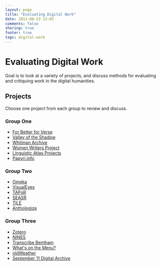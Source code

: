 ```yaml
---
layout: page
title: "Evaluating Digital Work"
date: 2011-08-23 13:03
comments: false
sharing: true
footer: true
tags: digital-work
---
```


# Evaluating Digital Work

Goal is to look at a variety of projects, and discuss methods for evaluating and critiquing work in the digital humanities.

## Projects

Choose one project from each group to review and discuss.

### Group One

* [For Better for Verse][1]
* [Valley of the Shadow][2]
* [Whitman Archive][3]
* [Women Writers Project][4]
* [Linguistic Atlas Projects][5]
* [Papyri.info][6]

### Group Two

* [Omeka][7]
* [VisualEyes][8]
* [TAPoR][9]
* [SEASR][10]
* [TILE][11]
* [Anthologize][12]

### Group Three

* [Zotero][13]
* [NINES][14]
* [Transcribe Bentham][15]
* [What's on the Menu?][16]
* [oldWeather][17]
* [September 11 Digital Archive][18]

[1]: http://prosody.lib.virginia.edu/
[2]: http://valley.lib.virginia.edu/
[3]: http://www.whitmanarchive.org/
[4]: http://www.wwp.brown.edu/
[5]: http://www.lap.uga.edu/
[6]: http://papyri.info/
[7]: http://omeka.org
[8]: http://www.viseyes.org/
[9]: http://portal.tapor.ca/portal/portal
[10]: http://seasr.org/
[11]: http://mith.umd.edu/tile/
[12]: http://anthologize.org/
[13]: http://zotero.org
[14]: http://www.nines.org/
[15]: http://www.ucl.ac.uk/transcribe-bentham/
[16]: http://menus.nypl.org/
[17]: http://www.oldweather.org/
[18]: http://911digitalarchive.org
